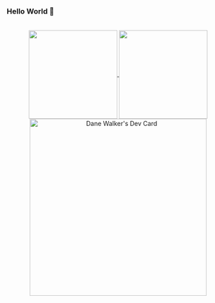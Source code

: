 ### Hello World 👋
<br/>

<!-- 
title_color=70a5fd&text_color=38bdae&icon_color=bf91f3&border_color=e4e2e2&bg_color=00000000&border_radius=20
-->

<center>
<div align="center">
<a href="#">
  <img align="center" height="200rem" src="https://github-readme-stats.vercel.app/api?username=danecwalker&count_private=true&include_all_commits=true&custom_title=My%20Stats%20%F0%9F%9A%80&show_icons=true&title_color=57a6ff&text_color=c8d1d9&icon_color=57a6ff&border_color=30363c&bg_color=0e1117&border_radius=6" />
</a>
<a href="#">
  <img align="center" height="200rem" src="https://github-readme-stats.vercel.app/api/top-langs/?username=danecwalker&hide=swift,css,pug,typescript&langs_count=3&custom_title=My%20Top%203%20%E2%9D%A4%EF%B8%8F&title_color=57a6ff&text_color=c8d1d9&icon_color=57a6ff&border_color=30363c&bg_color=0e1117&border_radius=6" />
</a>
<a href="https://app.daily.dev/danecwalker"><img align="center" src="https://api.daily.dev/devcards/ac0d5fccd0e94688a307d4ef8b820bfe.png?r=a7y" width="400" alt="Dane Walker's Dev Card"/></a>
</div>
</center>

